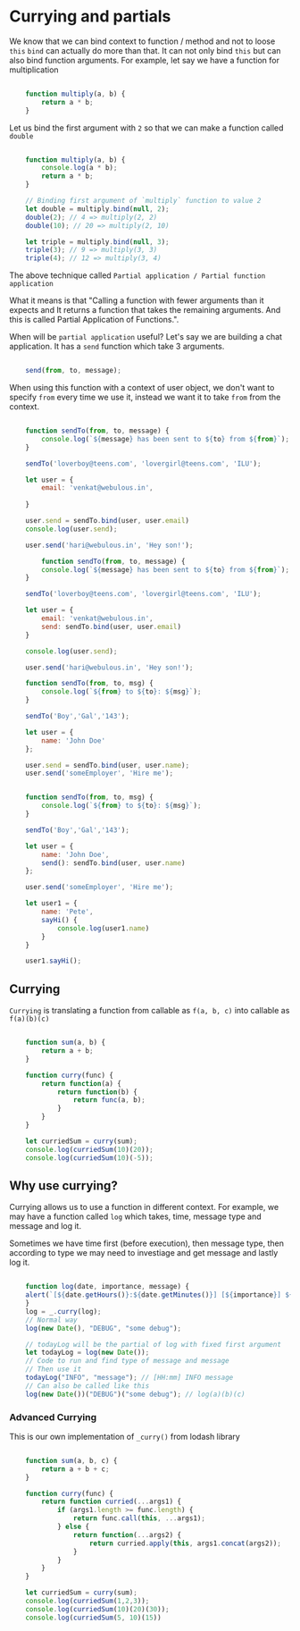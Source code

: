 # Currying and partials
We know that we can bind context to function / method and not to loose `this`
`bind` can actually do more than that. It can not only bind `this` but can also bind function arguments.
For example, let say we have a function for multiplication
```js

    function multiply(a, b) {
        return a * b;
    }

```

Let us bind the first argument with `2` so that we can make a function called `double`
```js

    function multiply(a, b) {
        console.log(a * b);
        return a * b;
    }

    // Binding first argument of `multiply` function to value 2
    let double = multiply.bind(null, 2);
    double(2); // 4 => multiply(2, 2)
    double(10); // 20 => multiply(2, 10)

    let triple = multiply.bind(null, 3);
    triple(3); // 9 => multiply(3, 3)
    triple(4); // 12 => multiply(3, 4)

```

The above technique called `Partial application / Partial function application`

What it means is that
"Calling a function with fewer arguments than it expects and It returns a function that takes the remaining arguments. And this is called Partial Application of Functions.".

When will be `partial application` useful? Let's say we are building a chat application.
It has a `send` function which take 3 arguments.
```js

    send(from, to, message);

```

When using this function with a context of user object, we don't want to specify `from` every time we use it, instead we want it to take `from` from the context.

```js

    function sendTo(from, to, message) {
        console.log(`${message} has been sent to ${to} from ${from}`);
    }

    sendTo('loverboy@teens.com', 'lovergirl@teens.com', 'ILU');

    let user = {
        email: 'venkat@webulous.in',
        
    }

    user.send = sendTo.bind(user, user.email)
    console.log(user.send);

    user.send('hari@webulous.in', 'Hey son!');

        function sendTo(from, to, message) {
        console.log(`${message} has been sent to ${to} from ${from}`);
    }

    sendTo('loverboy@teens.com', 'lovergirl@teens.com', 'ILU');

    let user = {
        email: 'venkat@webulous.in',
        send: sendTo.bind(user, user.email)
    }

    console.log(user.send);

    user.send('hari@webulous.in', 'Hey son!');

    function sendTo(from, to, msg) {
        console.log(`${from} to ${to}: ${msg}`);
    }

    sendTo('Boy','Gal','143');

    let user = {
        name: 'John Doe'
    };

    user.send = sendTo.bind(user, user.name);
    user.send('someEmployer', 'Hire me');


    function sendTo(from, to, msg) {
        console.log(`${from} to ${to}: ${msg}`);
    }

    sendTo('Boy','Gal','143');

    let user = {
        name: 'John Doe',
        send(): sendTo.bind(user, user.name) 
    };

    user.send('someEmployer', 'Hire me');

    let user1 = {
        name: 'Pete',
        sayHi() {
            console.log(user1.name)
        }
    }

    user1.sayHi();

```
## Currying 
`Currying` is translating a function from callable as `f(a, b, c)` into callable as `f(a)(b)(c)`

```js

    function sum(a, b) {
        return a + b;
    }

    function curry(func) {
        return function(a) {
            return function(b) {
                return func(a, b);
            }
        }
    }

    let curriedSum = curry(sum);
    console.log(curriedSum(10)(20));
    console.log(curriedSum(10)(-5));

```

## Why use currying?
Currying allows us to use a function in different context. For example, we may have a function called `log` which takes, time, message type and message and log it.

Sometimes we have time first (before execution), then message type, then according to type we may need to investiage and get message and lastly log it. 


```js

    function log(date, importance, message) {
    alert(`[${date.getHours()}:${date.getMinutes()}] [${importance}] ${message}`);
    }
    log = _.curry(log);
    // Normal way
    log(new Date(), "DEBUG", "some debug");

    // todayLog will be the partial of log with fixed first argument
    let todayLog = log(new Date());
    // Code to run and find type of message and message
    // Then use it
    todayLog("INFO", "message"); // [HH:mm] INFO message
    // Can also be called like this
    log(new Date())("DEBUG")("some debug"); // log(a)(b)(c)

```

### Advanced Currying
This is our own implementation of `_curry()` from lodash library
```js

    function sum(a, b, c) {
        return a + b + c;
    }

    function curry(func) {
        return function curried(...args1) {
            if (args1.length >= func.length) {
                return func.call(this, ...args1);
            } else {
                return function(...args2) {
                    return curried.apply(this, args1.concat(args2));
                }
            }
        }
    }

    let curriedSum = curry(sum);
    console.log(curriedSum(1,2,3));
    console.log(curriedSum(10)(20)(30));
    console.log(curriedSum(5, 10)(15))